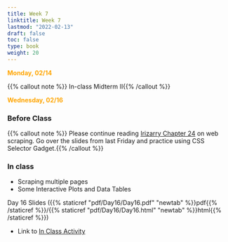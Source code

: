 ```yaml
---
title: Week 7 
linktitle: Week 7
lastmod: "2022-02-13"
draft: false  
toc: false  
type: book  
weight: 20
---
```



<span style="color:orange">**Monday, 02/14**</span>

{{% callout note %}}
In-class Midterm II{{% /callout %}}

<span style="color:orange">**Wednesday, 02/16**</span>

### Before Class

{{% callout note %}}
Please continue reading [Irizarry Chapter 24](https://rafalab.github.io/dsbook/web-scraping.html) on web scraping. Go over the slides from last Friday and practice using CSS Selector Gadget.{{% /callout %}}

### In class

- Scraping multiple pages
- Some Interactive Plots and Data Tables

Day 16 Slides ({{% staticref "pdf/Day16/Day16.pdf" "newtab" %}}pdf{{% /staticref %}}/{{% staticref "pdf/Day16/Day16.html" "newtab" %}}html{{% /staticref %}})

- Link to [In Class Activity](https://github.com/stat220/14-web-scraping) 

